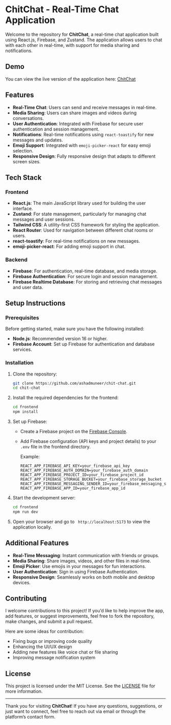 
# ChitChat - Real-Time Chat Application

Welcome to the repository for **ChitChat**, a real-time chat application built using React.js, Firebase, and Zustand. The application allows users to chat with each other in real-time, with support for media sharing and notifications.

## Demo

You can view the live version of the application here: [ChitChat](https://chit-chatreactapp.netlify.app/)

## Features

- **Real-Time Chat**: Users can send and receive messages in real-time.
- **Media Sharing**: Users can share images and videos during conversations.
- **User Authentication**: Integrated with Firebase for secure user authentication and session management.
- **Notifications**: Real-time notifications using `react-toastify` for new messages and updates.
- **Emoji Support**: Integrated with `emoji-picker-react` for easy emoji selection.
- **Responsive Design**: Fully responsive design that adapts to different screen sizes.

## Tech Stack

### Frontend
- **React.js**: The main JavaScript library used for building the user interface.
- **Zustand**: For state management, particularly for managing chat messages and user sessions.
- **Tailwind CSS**: A utility-first CSS framework for styling the application.
- **React Router**: Used for navigation between different chat rooms or users.
- **react-toastify**: For real-time notifications on new messages.
- **emoji-picker-react**: For adding emoji support in chat.

### Backend
- **Firebase**: For authentication, real-time database, and media storage.
- **Firebase Authentication**: For secure login and session management.
- **Firebase Realtime Database**: For storing and retrieving chat messages and user data.

## Setup Instructions

### Prerequisites

Before getting started, make sure you have the following installed:

- **Node.js**: Recommended version 16 or higher.
- **Firebase Account**: Set up Firebase for authentication and database services.

### Installation

1. Clone the repository:

   ```bash
   git clone https://github.com/ashadmuneer/chit-chat.git
   cd chit-chat
   ```

2. Install the required dependencies for the frontend:

   ```bash
   cd frontend
   npm install
   ```

3. Set up Firebase:
   - Create a Firebase project on the [Firebase Console](https://console.firebase.google.com/).
   - Add Firebase configuration (API keys and project details) to your `.env` file in the frontend directory.

     Example:

     ```
     REACT_APP_FIREBASE_API_KEY=your_firebase_api_key
     REACT_APP_FIREBASE_AUTH_DOMAIN=your_firebase_auth_domain
     REACT_APP_FIREBASE_PROJECT_ID=your_firebase_project_id
     REACT_APP_FIREBASE_STORAGE_BUCKET=your_firebase_storage_bucket
     REACT_APP_FIREBASE_MESSAGING_SENDER_ID=your_firebase_messaging_sender_id
     REACT_APP_FIREBASE_APP_ID=your_firebase_app_id
     ```

4. Start the development server:

   ```bash
   cd frontend
   npm run dev
   ```

5. Open your browser and go to ` http://localhost:5173` to view the application locally.

## Additional Features

- **Real-Time Messaging**: Instant communication with friends or groups.
- **Media Sharing**: Share images, videos, and other files in real-time.
- **Emoji Picker**: Use emojis in your messages for fun interactions.
- **User Authentication**: Sign in using Firebase Authentication.
- **Responsive Design**: Seamlessly works on both mobile and desktop devices.

## Contributing

I welcome contributions to this project! If you’d like to help improve the app, add features, or suggest improvements, feel free to fork the repository, make changes, and submit a pull request.

Here are some ideas for contribution:
- Fixing bugs or improving code quality
- Enhancing the UI/UX design
- Adding new features like voice chat or file sharing
- Improving message notification system

## License

This project is licensed under the MIT License. See the [LICENSE](LICENSE) file for more information.

---

Thank you for visiting **ChitChat**! If you have any questions, suggestions, or just want to connect, feel free to reach out via email or through the platform’s contact form.

